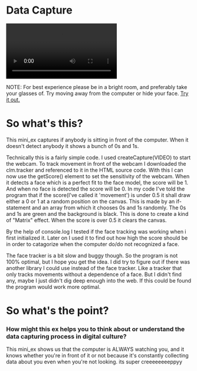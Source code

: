 # Data Capture
![alt tekst](miniex4.mp4) 

NOTE: For best experience please be in a bright room, and preferably take your glasses of.
Try moving away from the computer or hide your face.
[Try it out.](https://rawgit.com/Margretexie/Mini_ex/master/mini_ex4/empty-example/index.html)

# So what's this?
This mini_ex captures if anybody is sitting in front of the computer. When it doesn't detect anybody it shows a bunch of 0s and 1s.

Technically this is a fairly simple code. I used createCapture(VIDEO) to start the webcam. To track movement in front of the webcam I downloaded the clm.tracker and referenced to it in the HTML source code. With this I can now use the getScore() element to set the sensitivity of the webcam. When it detects a face which is a perfect fit to the face model, the score will be 1. And when no face is detected the score will be 0. In my code I've told the program that if the score(I've called it 'movement') is under 0.5 it shall draw either a 0 or 1 at a random position on the canvas. This is made by an if-statement and an array from which it chooses 0s and 1s randomly. The 0s and 1s are green and the background is black. This is done to create a kind of "Matrix" effect. When the score is over 0.5 it clears the canvas.

By the help of console.log I tested if the face tracking was working when i first initialized it. Later on I used it to find out how high the score should be in order to catagorize when the computer do/do not recognized a face.

The face tracker is a bit slow and buggy though. So the program is not 100% optimal, but I hope you get the idea. I did try to figure out if there was another library I could use instead of the face tracker. Like a tracker that only tracks movements without a dependence of a face. But I didn't find any, maybe I just didn't dig deep enough into the web. If this could be found the program would work more optimal.

# So what's the point?
### How might this ex helps you to think about or understand the data capturing process in digital culture?
This mini_ex shows us that the computer is ALWAYS watching you, and it knows whether you're in front of it or not because it's constantly collecting data about you even when you're not looking.
its super creeeeeeeeppyy
